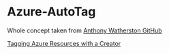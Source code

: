# Azure-AutoTag
Whole concept taken from [Anthony Watherston GitHub](https://github.com/anwather/TagWithCreator)

[Tagging Azure Resources with a Creator
](https://techcommunity.microsoft.com/t5/core-infrastructure-and-security/tagging-azure-resources-with-a-creator/ba-p/1479819)

